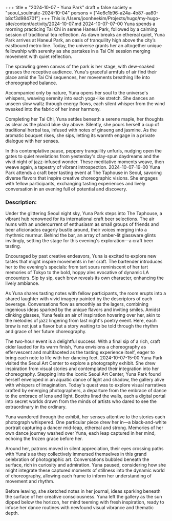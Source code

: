 +++
title = "2024-10-07 - Yuna Park"
draft = false
society = "seoul_soulmate-2024-10-04"
persons = ["4e6c1b96-a24a-4b87-aa80-b8cf3d984701"]
+++
This is /Users/joonheekim/Projects/hugo/my-hugo-site/content/activity/2024-10-07.md
2024-10-07-07-00
Yuna spends a morning practicing Tai Chi in serene Haneul Park, followed by a calming session of traditional tea reflection.
As dawn breaks an ethereal quiet, Yuna Park arrives at Haneul Park, an oasis of tranquility high above the city’s eastbound metro line. Today, the universe grants her an altogether unique fellowship with serenity as she partakes in a Tai Chi session merging movement with quiet reflection.

The sprawling green canvas of the park is her stage, with dew-soaked grasses the receptive audience. Yuna's graceful armfuls of air find their place amid the Tai Chi sequences, her movements breathing life into choreographed balance.

Accompanied only by nature, Yuna opens her soul to the universe's whispers, weaving serenity into each yoga-like stretch. She dances an unseen slow waltz through energy flows, each silent whisper from the wind tweaked into the fabric of her inner harmony.

Completing her Tai Chi, Yuna settles beneath a serene maple, her thoughts as clear as the placid blue sky above. Silently, she pours herself a cup of traditional herbal tea, infused with notes of ginseng and jasmine. As the aromatic bouquet rises, she sips, letting its warmth engage in a private dialogue with her senses.

In this contemplative pause, peppery tranquility unfurls, nudging open the gates to quiet revelations from yesterday's clay-spun daydreams and the vivid night of jazz-infused wonder. These meditative moments weave, then weave again, a tapestry of vibrant introspection.
2024-10-07-19-00
Yuna Park attends a craft beer tasting event at The Taphouse in Seoul, savoring diverse flavors that inspire creative choreographic visions. She engages with fellow participants, exchanging tasting experiences and lively conversation in an evening full of potential and discovery.
### Description:

Under the glittering Seoul night sky, Yuna Park steps into The Taphouse, a vibrant hub renowned for its international craft beer selections. The air hums with an undercurrent of enthusiasm as small groups of friends and beer aficionados eagerly bustle around, their voices merging into a rhythmic murmur. Behind the bar, an array of amber-lit glassware glints invitingly, setting the stage for this evening's exploration—a craft beer tasting.

Encouraged by past creative endeavors, Yuna is excited to explore new tastes that might inspire movements in her craft. The bartender introduces her to the evening's specials: from tart sours reminiscent of her tart memories of Tokyo to the bold, hoppy ales evocative of dynamic LA encounters. Sip by sip, each brew reveals its own character, enhancing the lively ambiance. 

As Yuna shares tasting notes with fellow participants, the room erupts into a shared laughter with vivid imagery painted by the descriptors of each beverage. Conversations flow as smoothly as the lagers, combining ingenious ideas sparked by the unique flavors and inviting smiles. Amidst clinking glasses, Yuna feels an air of inspiration hovering over her, akin to the melodies of jazz lingering from last night's poetry event. Here, each brew is not just a flavor but a story waiting to be told through the rhythm and grace of her future choreography.

The two-hour event is a delightful success. With a final sip of a rich, craft cider lauded for its warm finish, Yuna envisions a choreography as effervescent and multifaceted as the tasting experience itself, eager to bring each note to life with her dancing feet.
2024-10-07-15-00
Yuna Park visited the Seoul Art Center to explore a photography exhibit. She drew inspiration from visual stories and contemplated their integration into her choreography.
Stepping into the iconic Seoul Art Center, Yuna Park found herself enveloped in an aquatic dance of light and shadow, the gallery alive with whispers of imagination. Today's quest was to explore visual narratives crafted by emerging photographers, a departure from the embrace of dance to the embrace of lens and light. Booths lined the walls, each a digital portal into secret worlds drawn from the minds of artists who dared to see the extraordinary in the ordinary.

Yuna wandered through the exhibit, her senses attentive to the stories each photograph whispered. One particular piece drew her in—a black-and-white portrait capturing a dancer mid-leap, ethereal and strong. Memories of her own dance journey washed over Yuna, each leap captured in her mind, echoing the frozen grace before her.

Around her, patrons moved in silent appreciation, their eyes crossing paths with Yuna's as they collectively immersed themselves in this grand celebration of photographic art. Conversations bubbled beneath the surface, rich in curiosity and admiration. Yuna paused, considering how she might integrate these captured moments of stillness into the dynamic world of choreography, allowing each frame to inform her understanding of movement and rhythm.

Before leaving, she sketched notes in her journal, ideas sparking beneath the surface of her creative consciousness. Yuna left the gallery as the sun dipped below the horizon, her mind teeming with fresh inspiration, ready to infuse her dance routines with newfound visual vibrance and thematic depth.
